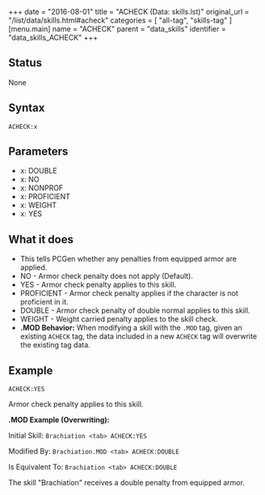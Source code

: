 +++
date = "2016-08-01"
title = "ACHECK (Data: skills.lst)"
original_url = "/list/data/skills.html#acheck"
categories = [ "all-tag", "skills-tag" ]
[menu.main]
    name = "ACHECK"
    parent = "data_skills"
    identifier = "data_skills_ACHECK"
+++

## Status

None

## Syntax

`ACHECK:x`

## Parameters

-   x: DOUBLE
-   x: NO
-   x: NONPROF
-   x: PROFICIENT
-   x: WEIGHT
-   x: YES



What it does
------------

-   This tells PCGen whether any penalties from equipped armor
    are applied.
-   NO - Armor check penalty does not apply (Default).
-   YES - Armor check penalty applies to this skill.
-   PROFICIENT - Armor check penalty applies if the character is not
    proficient in it.
-   DOUBLE - Armor check penalty of double normal applies to this skill.
-   WEIGHT - Weight carried penalty applies to the skill check.
-   **.MOD Behavior:** When modifying a skill with the `.MOD` tag, given
    an existing `ACHECK` tag, the data included in a new `ACHECK` tag
    will overwrite the existing tag data.

Example
-------

`ACHECK:YES`

Armor check penalty applies to this skill.

**.MOD Example (Overwriting):**

Initial Skill: `Brachiation <tab> ACHECK:YES`

Modified By: `Brachiation.MOD <tab> ACHECK:DOUBLE`

Is Equivalent To: `Brachiation <tab> ACHECK:DOUBLE`

The skill "Brachiation" receives a double penalty from equipped armor.

